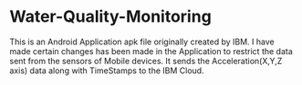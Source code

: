 # Water-Quality-Monitoring
This is an Android Application apk file originally created by IBM.
I have made certain changes has been made in the Application to restrict the data sent from the sensors of Mobile devices.
It sends the Acceleration(X,Y,Z axis) data along with TimeStamps to the IBM Cloud.
